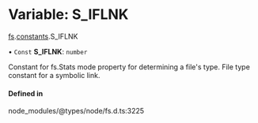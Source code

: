 # Variable: S\_IFLNK

[fs](../modules/fs.md).[constants](../modules/fs.constants.md).S_IFLNK

• `Const` **S\_IFLNK**: `number`

Constant for fs.Stats mode property for determining a file's type. File type constant for a symbolic link.

#### Defined in

node_modules/@types/node/fs.d.ts:3225
